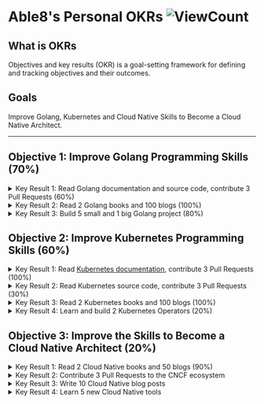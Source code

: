 # Able8's Personal OKRs  ![ViewCount](https://views.whatilearened.today/views/github/able8/okr.svg)


## What is OKRs

Objectives and key results (OKR) is a goal-setting framework for defining and tracking objectives and their outcomes. 

## Goals

Improve Golang, Kubernetes and Cloud Native Skills to Become a Cloud Native Architect.

---

## Objective 1: Improve Golang Programming Skills (70%)

<details>
<summary> Key Result 1: Read Golang documentation and source code, contribute 3 Pull Requests (60%)</summary>

- Contribute PRs to [ golang/go ](https://github.com/golang/go)

	- 20210725 [crypto/x509: fix typo in error message](https://github.com/golang/go/pull/47383)
	- 20210725 [net, reflect, runtime, strconv, crypto/ed25519, test: Fix 7 typos in comment](https://github.com/golang/go/pull/47384)


</details>
<details>
<summary> Key Result 2: Read 2 Golang books and 100 blogs (100%)</summary>

- Books:

    - 20210619 [《Let’s Go: Learn to build professional web applications with Go》](https://github.com/able8/snippetbox)
    - 20210627 [《Let's Go Further: Advanced patterns for building APIs and web applications in Go 》](https://github.com/able8/greenlight)
	- 20210727 [《Go Design Patterns》](https://www.oreilly.com/library/view/go-design-patterns/9781786466204/)
    - 20211230 [《Everyday Go》](https://openfaas.gumroad.com/l/everyday-golang)
    - 20220130 [《Go语言精进之路》](https://weread.qq.com/web/reader/f343248072895ed9f34f408)

- Blogs:

	- 20210901 30 blogs
	- 20210927 120 blogs

</details>
<details>
<summary> Key Result 3: Build 5 small and 1 big Golang project (80%) </summary>

- 5 Small Golang Projects:

    -  20210718 [weread-hot-booklists](https://github.com/able8/weread-hot-booklists/)
    -  20210811 gitlab-terraform-importe
    -  20210814 [translate-docs](https://github.com/able8/translate-docs/) 
    -  20210822 [weekly](https://github.com/able8/weekly) Get weekly newsletters of Golang, SRE, DevOps, and Kubernetes.
    -  20211210 pod-restart-info-collector
    -  20220120 scrape-aliyun-doc
    - ...

</details>

## Objective 2: Improve Kubernetes Programming Skills (60%)

<details>
<summary> Key Result 1: Read <a href="/okr/k8s/k8s-doc-index.md">Kubernetes documentation</a>, contribute 3 Pull Requests (100%)</summary>

- Contribute PRs to [kubqernetes/website](https://github.com/kubernetes/website/pull/29031)

    - 20210720 First PR [[zh] Fix some typos](https://github.com/kubernetes/website/pull/29031)
    - 20210720 Second PR [[ja] Fix typos](https://github.com/kubernetes/website/pull/29032)
    - 20210722 [Fix a code block format](https://github.com/kubernetes/website/pull/29073)
    - 20210722 [Fix an empty prerequisites section](https://github.com/kubernetes/website/pull/29080)


</details>
<details>
<summary> Key Result 2: Read Kubernetes source code, contribute 3 Pull Requests (30%)</summary>


- Contribute PRs to [kubernetes/kubernetes](https://github.com/kubernetes/kubernetes)

    - 20210724 First PR [Fix a typo in comment](https://github.com/kubernetes/kubernetes/pull/103872)
</details>

<details>
<summary> Key Result 3: Read 2 Kubernetes books and 100 blogs (100%)</summary>

- Books:

	- 20210721 [《Programming Kubernetes: Developing Cloud-Native Applications》](https://www.oreilly.com/library/view/programming-kubernetes/9781492047094/)
	- 20210725 [《Kubernetes源码剖析》](https://weread.qq.com/web/reader/f1e3207071eeeefaf1e138akc81322c012c81e728d9d180)
    - 20211129 [《Kubernetes in Action中文版》](https://book.douban.com/subject/30418855/)
- Blogs:

	- 20210901 30 blogs
	- 20210927 85 blogs
	- 20211027 110 blogs

</details>
<details>
<summary> Key Result 4: Learn and build 2 Kubernetes Operators (20%) </summary>

- 202112 pod-restart-info-collector

</details>

## Objective 3: Improve the Skills to Become a Cloud Native Architect (20%)

<details>
<summary> Key Result 1: Read 2 Cloud Native books and 50 blogs (90%)</summary>
	
- Blogs:

	- 20210927 50 blogs

- Books:
    
    - [《 云原生模式 》](https://book.douban.com/subject/35169075/)
    - [《12 Factor Applications with Docker and Go》](https://leanpub.com/12fa-docker-golang)
    - [《Architecting for Scale: How to Maintain High Availability and Manage Risk in the Cloud》](https://learning.oreilly.com/library/view/architecting-for-scale/9781492057161/)
	
</details>
<details>
<summary> Key Result 2: Contribute 3 Pull Requests to the CNCF ecosystem </summary>
</details>
<details>
<summary> Key Result 3: Write 10 Cloud Native blog posts </summary>
</details>
<details>
<summary> Key Result 4: Learn 5 new Cloud Native tools </summary>
</details>
